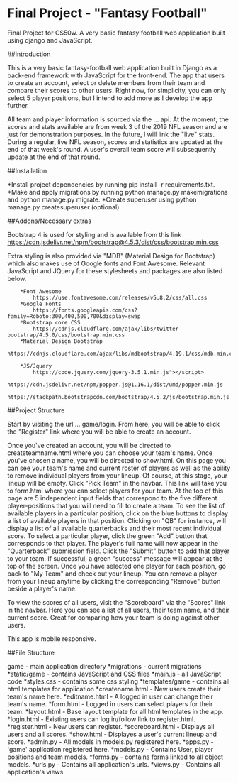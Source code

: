 # Final Project - "Fantasy Football"
Final Project for CS50w. A very basic fantasy football web application built using django and JavaScript.

##Introduction

This is a very basic fantasy-football web application built in Django as a back-end framework with JavaScript for the front-end. The app that users to create an account, select or delete members from their team and compare their scores to other users. Right now, for simplicity, you can only select 5 player positions, but I intend to add more as I develop the app further.

All team and player information is sourced via the ... api. At the moment, the scores and stats available are from week 3 of the 2019 NFL season and are just for demonstration purposes. In the future, I will link the "live" stats. During a regular, live NFL season, scores and statistics are updated at the end of that week's round. A user's overall team score will subsequently update at the end of that round.

##Installation

*Install project dependencies by running pip install -r requirements.txt. 
*Make and apply migrations by running python manage.py makemigrations and python manage.py migrate.
*Create superuser using python manage.py createsuperuser (optional).

##Addons/Necessary extras

Bootstrap 4 is used for styling and is available from this link
https://cdn.jsdelivr.net/npm/bootstrap@4.5.3/dist/css/bootstrap.min.css

Extra styling is also provided via "MDB" (Material Design for Bootstrap) which also makes use of Google fonts and Font Awesome. Relevant JavaScript and JQuery for these stylesheets and packages are also listed below.

        *Font Awesome
            https://use.fontawesome.com/releases/v5.8.2/css/all.css
        *Google Fonts
            https://fonts.googleapis.com/css?family=Roboto:300,400,500,700&display=swap
        *Bootstrap core CSS
            https://cdnjs.cloudflare.com/ajax/libs/twitter-bootstrap/4.5.0/css/bootstrap.min.css
        *Material Design Bootstrap
            https://cdnjs.cloudflare.com/ajax/libs/mdbootstrap/4.19.1/css/mdb.min.css

        *JS/Jquery
            https://code.jquery.com/jquery-3.5.1.min.js"></script>
            https://cdn.jsdelivr.net/npm/popper.js@1.16.1/dist/umd/popper.min.js
            https://stackpath.bootstrapcdn.com/bootstrap/4.5.2/js/bootstrap.min.js



##Project Structure 

Start by visiting the url ....game/login. From here, you will be able to click the "Register" link where you will be able to create an account.

Once you've created an account, you will be directed to createteamname.html where you can choose your team's name. Once you've chosen a name, you will be directed to show.html. On this page you can see your team's name and current roster of players as well as the ability to remove individual players from your lineup. Of course, at this stage, your lineup will be empty. Click "Pick Team" in the navbar. This link will take you to form.html where you can select players for your team. At the top of this page are 5 independent input fields that correspond to the five different player-positions that you will need to fill to create a team. To see the list of available players in a particular position, click on the blue buttons to display a list of available players in that position. Clicking on "QB" for instance, will display a list of all available quarterbacks and their most recent individual score. To select a particular player, click the green "Add" button that corresponds to that player. The player's full name will now appear in the "Quarterback" submission field. Click the "Submit" button to add that player to your team. If successful, a green "success" message will appear at the top of the screen. Once you have selected one player for each position, go back to "My Team" and check out your lineup. You can remove a player from your lineup anytime by clicking the corresponding "Remove" button beside a player's name.

To view the scores of all users, visit the "Scoreboard" via the "Scores" link in the navbar. Here you can see a list of all users, their team name, and their current score. Great for comparing how your team is doing against other users.

This app is mobile responsive.

##File Structure

game - main application directory
    *migrations - current migrations
    *static/game - contains JavaScript and CSS files
        *main.js - all JavaScript code
        *styles.css - contains some css styling
    *templates/game - contains all html templates for application
        *createname.html - New users create their team's name here.
        *editname.html - A logged in user can change their team's name.
        *form.html -  Logged in users can select players for their team.
        *layout.html - Base layout template for all html templates in the app.
        *login.html - Existing users can log in/follow link to register.html.
        *register.html - New users can register.
        *scoreboard.html - Displays all users and all scores.
        *show.html - Displayes a user's current lineup and score.
    *admin.py - All models in models.py registered here.
    *apps.py - 'game' application registered here.
    *models.py - Contains User, player positions and team models.
    *forms.py - contains forms linked to all object models.
    *urls.py - Contains all application's urls.
    *views.py - Contains all application's views.

